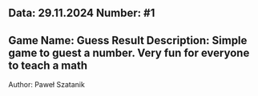 Data: 29.11.2024
Number: #1 
-
Game Name: Guess Result
Description: Simple game to guest a number. Very fun for everyone to teach a math
-
Author: Paweł Szatanik
